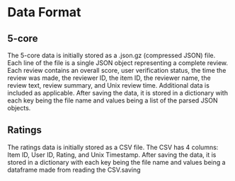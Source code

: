 # Data Format
## 5-core
The 5-core data is initially stored as a .json.gz (compressed JSON) file. Each line of the file is a single JSON object representing a complete review. Each review contains an overall score, user verification status, the time the review was made, the reviewer ID, the item ID, the reviewer name, the review text, review summary, and Unix review time. Additional data is included as applicable. After saving the data, it is stored in a dictionary with each key being the file name and values being a list of the parsed JSON objects.
## Ratings
The ratings data is initially stored as a CSV file. The CSV has 4 columns: Item ID, User ID, Rating, and Unix Timestamp. After saving the data, it is stored in a dictionary with each key being the file name and values being a dataframe made from reading the CSV.saving